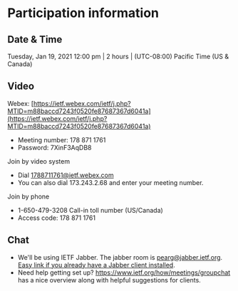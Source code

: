 # Participation information

## Date & Time
Tuesday, Jan 19, 2021 12:00 pm | 2 hours | (UTC-08:00) Pacific Time (US & Canada)

## Video
Webex: [https://ietf.webex.com/ietf/j.php?MTID=m88baccd7243f0520fe87687367d6041a](https://ietf.webex.com/ietf/j.php?MTID=m88baccd7243f0520fe87687367d6041a)
- Meeting number: 178 871 1761
- Password: 7XinF3AqDB8

Join by video system
- Dial 1788711761@ietf.webex.com
- You can also dial 173.243.2.68 and enter your meeting number.

Join by phone
- 1-650-479-3208 Call-in toll number (US/Canada)
- Access code: 178 871 1761

## Chat
- We'll be using IETF Jabber. The jabber room is pearg@jabber.ietf.org. [Easy link if you already have a Jabber client installed](xmpp:pearg@jabber.ietf.org?join).
- Need help getting set up? https://www.ietf.org/how/meetings/groupchat has a nice overview along with helpful suggestions for clients.
